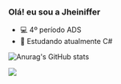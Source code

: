 ### Olá! eu sou a Jheiniffer
- 💻 4º período ADS
- 🌱 Estudando atualmente C#

![Anurag's GitHub stats](https://github-readme-stats.vercel.app/api?username=jheinifferoliveira&show_icons=true&theme=synthwave)

  <a href="https://instagram.com/jheiniffer_" target="_blank"><img src="https://img.shields.io/badge/-Instagram-%23E4405F?style=for-the-badge&logo=instagram&logoColor=white" target="_blank"></a>
